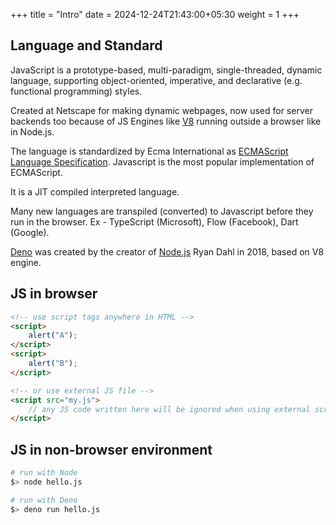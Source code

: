 +++
title = "Intro"
date =  2024-12-24T21:43:00+05:30
weight = 1
+++

## Language and Standard
JavaScript is a prototype-based, multi-paradigm, single-threaded, dynamic language, supporting object-oriented, imperative, and declarative (e.g. functional programming) styles.

Created at Netscape for making dynamic webpages, now used for server backends too because of JS Engines like [V8](https://v8.dev/) running outside a browser like in Node.js.

The language is standardized by Ecma International as [ECMAScript Language Specification](https://tc39.es/ecma262/). Javascript is the most popular implementation of ECMAScript.

It is a JIT compiled interpreted language.

Many new languages are transpiled (converted) to Javascript before they run in the browser. Ex - TypeScript (Microsoft), Flow (Facebook), Dart (Google).

[Deno](https://deno.com/) was created by the creator of [Node.js](https://nodejs.org/) Ryan Dahl in 2018, based on V8 engine.

## JS in browser
```html
<!-- use script tags anywhere in HTML -->
<script>
	alert("A");
</script>
<script>
	alert("B");
</script>

<!-- or use external JS file -->
<script src="my.js">
	// any JS code written here will be ignored when using external script (src="")
</script>
```

## JS in non-browser environment
```sh
# run with Node
$> node hello.js

# run with Deno
$> deno run hello.js
```
